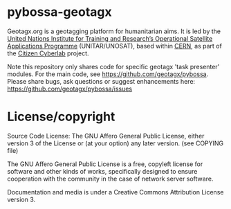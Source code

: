 pybossa-geotagx
===============

Geotagx.org is a geotagging platform for humanitarian aims. It is led by the [United Nations Institute for Training and Research’s Operational Satellite Applications Programme](http://www.unitar.org/unosat/) (UNITAR/UNOSAT), based within [CERN](http://home.web.cern.ch/), as part of the [Citizen Cyberlab](http://citizencyberlab.eu/) project.

Note this repository only shares code for specific geotagx 'task presenter' modules. For the main code, see https://github.com/geotagx/pybossa. Please share bugs, ask questions or suggest enhancements here: https://github.com/geotagx/pybossa/issues

License/copyright
=================
Source Code License: The GNU Affero General Public License, either version 3 of the License or (at your option) any later version. (see COPYING file)

The GNU Affero General Public License is a free, copyleft license for software and other kinds of works, specifically designed to ensure cooperation with the community in the case of network server software.

Documentation and media is under a Creative Commons Attribution License version 3.

